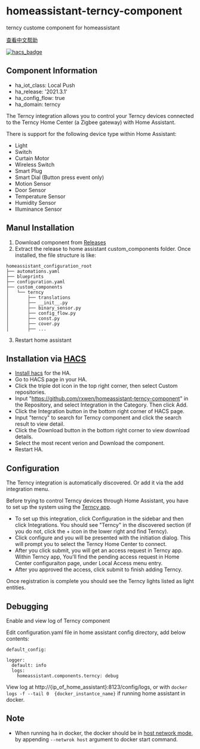 # homeassistant-terncy-component
terncy custome component for homeassistant

[查看中文帮助](README.zh-cn.md)


[![hacs_badge](https://img.shields.io/badge/HACS-Custom-41BDF5.svg)](https://github.com/hacs/integration)


## Component Information

- ha_iot_class: Local Push
- ha_release: '2021.3.1'
- ha_config_flow: true
- ha_domain: terncy

The Terncy integration allows you to control your Terncy devices connected to the Terncy Home Center (a Zigbee gateway) with Home Assistant.

There is support for the following device type within Home Assistant:

- Light
- Switch
- Curtain Motor
- Wireless Switch
- Smart Plug
- Smart Dial (Button press event only)
- Motion Sensor
- Door Sensor
- Temperature Sensor
- Humidity Sensor
- Illuminance Sensor

## Manul Installation

1. Download component from [Releases](https://github.com/rxwen/homeassistant-terncy-component/releases)
1. Extract the release to home assistant custom_components folder. Once installed, the file structure is like:
```
homeassistant_configuration_root
├── automations.yaml
├── blueprints
├── configuration.yaml
├── custom_components
│   └── terncy
│       ├── translations
│       ├── __init__.py
│       ├── binary_sensor.py
│       ├── config_flow.py
│       ├── const.py
│       ├── cover.py
│       ├── ...
```
3. Restart home assistant

## Installation via [HACS](https://hacs.xyz/)

- [Install hacs](https://hacs.xyz/docs/setup/download) for the HA.
- Go to HACS page in your HA.
- Click the triple dot icon in the top right corner, then select Custom repositories.
- Input "https://github.com/rxwen/homeassistant-terncy-component" in the Repository, and select Integration in the Category. Then click Add.
- Click the Integration button in the bottom right corner of HACS page.
- Input "terncy" to search for Terncy component and click the search result to view detail.
- Click the Download button in the bottom right corner to view download details.
- Select the most recent verion and Download the component.
- Restart HA.


## Configuration

The Terncy integration is automatically discovered. Or add it via the add integration menu.

Before trying to control Terncy devices through Home Assistant, you have to set up the system using the [Terncy app](https://www.terncy.com/app/).

- To set up this integration, click Configuration in the sidebar and then click Integrations. You should see "Terncy" in the discovered section (if you do not, click the + icon in the lower right and find Terncy). 
- Click configure and you will be presented with the initiation dialog. This will prompt you to select the Terncy Home Center to connect.
- After you click submit, you will get an access request in Terncy app. Within Terncy app, You'll find the pending access request in Home Center configuraiton page, under Local Access menu entry.
- After you approved the access, click submit to finish adding Terncy.

Once registration is complete you should see the Terncy lights listed as light entities.

## Debugging

Enable and view log of Terncy component

Edit configuration.yaml file in home assistant config directory, add below contents:

```
default_config:

logger:
  default: info
  logs:
    homeassistant.components.terncy: debug

```

View log at http://{ip_of_home_assistant}:8123/config/logs, or with  `docker logs -f --tail 0  {docker_instantce_name}` if running home assistant in docker.

## Note

- When running ha in docker, the docker should be in [host network mode](https://docs.docker.com/network/host/), by appending `--netwrok host` argument to docker start command.
